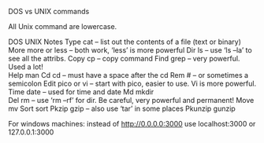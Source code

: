 DOS vs UNIX commands

All Unix command are lowercase.

DOS		UNIX			Notes
Type	cat				– list out the contents of a file (text or binary)
More	more or less	– both work, ‘less’ is more powerful
Dir		ls				– use ‘ls –la’ to see all the attribs.
Copy	cp				– copy command
Find	grep			– very powerful.  Used a lot!  
Help	man
Cd		cd				– must have a space after the cd
Rem		#				– or sometimes a semicolon
Edit	pico or vi		– start with pico, easier to use.  Vi is more powerful.
Time	date			– used for time and date
Md		mkdir	
Del		rm				– use ‘rm –rf’ for dir.  Be careful, very powerful and permanent!
Move	mv
Sort	sort
Pkzip	gzip			– also use ‘tar’ in some places	
Pkunzip	gunzip

For windows machines: instead of http://0.0.0.0:3000 use localhost:3000 or 127.0.0.1:3000